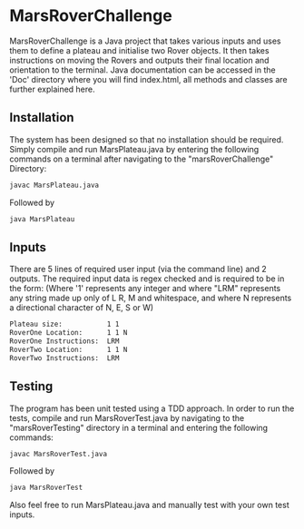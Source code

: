 # MarsRoverChallenge
MarsRoverChallenge is a Java project that takes various inputs and uses them to define a plateau and initialise two Rover objects. It then takes instructions on moving the Rovers and outputs their final location and orientation to the terminal.
Java documentation can be accessed in the 'Doc' directory where you will find index.html, all methods and classes are further explained here.
## Installation

The system has been designed so that no installation should be required. Simply compile and run MarsPlateau.java by entering the following commands on a terminal after navigating to the "marsRoverChallenge" Directory: 

```bash
javac MarsPlateau.java
```

Followed by

```bash
java MarsPlateau
```



## Inputs
There are 5 lines of required user input (via the command line) and 2 outputs. The required input data is regex checked and is required to be in the form:
(Where '1' represents any integer and where "LRM" represents any string made up only of L R, M and whitespace, and where N represents a directional character of N, E, S or W)

```bash
Plateau size:           1 1 
RoverOne Location:      1 1 N
RoverOne Instructions:  LRM
RoverTwo Location:      1 1 N
RoverTwo Instructions:  LRM

```

## Testing
The program has been unit tested using a TDD approach. In order to run the tests, compile and run MarsRoverTest.java by navigating to the "marsRoverTesting" directory in a terminal and entering the following commands:

```bash
javac MarsRoverTest.java
```
Followed by

```bash
java MarsRoverTest
```

Also feel free to run MarsPlateau.java and manually test with your own test inputs.

